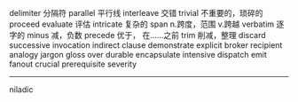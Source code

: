 delimiter  分隔符
parallel  平行线
interleave 交错
trivial 不重要的，琐碎的
proceed 
evaluate 评估
intricate 复杂的
span n.跨度，范围 v.跨越 
verbatim 逐字的
minus 减，负数
precede 优于， 在……之前
trim 削减，整理
discard
successive
invocation
indirect
clause
demonstrate
explicit
broker
recipient
analogy
jargon
gloss over
durable
encapsulate
intensive
dispatch
emit
fanout
crucial
prerequisite
severity

-------------
niladic
